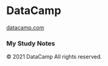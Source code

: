 # DataCamp

[datacamp.com](https://learn.datacamp.com/)

### My Study Notes

© 2021 DataCamp All rights reserved.
